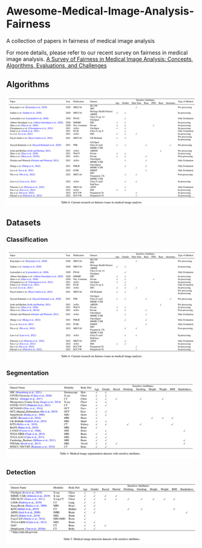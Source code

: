 # Awesome-Medical-Image-Analysis-Fairness
A collection of papers in fairness of medical image analysis

For more details, please refer to our recent survey on fairness in medical image analysis.
[A Survey of Fairness in Medical Image Analysis: Concepts, Algorithms, Evaluations, and Challenges](https://arxiv.org/abs/2209.13177)

## Algorithms
![Algorithms](https://github.com/XuZikang/Awesome-MedIA-Fairness/blob/main/algorithm.png)

## Datasets

### Classification
![Classification Datasets with Sensitive Attributes](https://github.com/XuZikang/Awesome-MedIA-Fairness/blob/main/algorithm.png)

### Segmentation
![Segmentation Datasets with Sensitive Attributes](https://github.com/XuZikang/Awesome-MedIA-Fairness/blob/main/segmentation.png)

### Detection
![Detection Datasets with Sensitive Attributes](https://github.com/XuZikang/Awesome-MedIA-Fairness/blob/main/detection.png)
